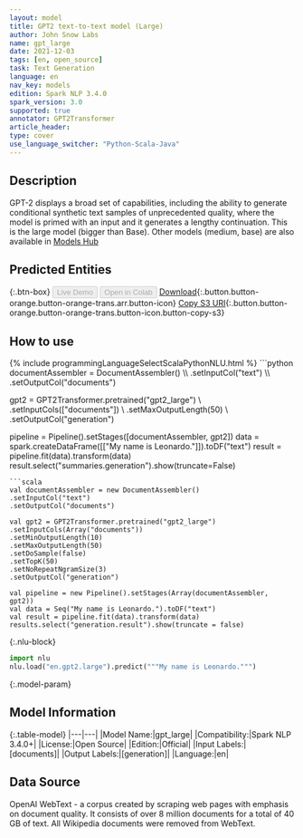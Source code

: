 ```yaml
---
layout: model
title: GPT2 text-to-text model (Large)
author: John Snow Labs
name: gpt_large
date: 2021-12-03
tags: [en, open_source]
task: Text Generation
language: en
nav_key: models
edition: Spark NLP 3.4.0
spark_version: 3.0
supported: true
annotator: GPT2Transformer
article_header:
type: cover
use_language_switcher: "Python-Scala-Java"
---
```


## Description

GPT-2 displays a broad set of capabilities, including the ability to generate conditional synthetic text samples of unprecedented quality, where the model is primed with an input and it generates a lengthy continuation. This is the large model (bigger than Base). Other models (medium, base) are also available in [Models Hub](https://nlp.johnsnowlabs.com/models?task=Text+Generation)

## Predicted Entities



{:.btn-box}
<button class="button button-orange" disabled>Live Demo</button>
<button class="button button-orange" disabled>Open in Colab</button>
[Download](https://s3.amazonaws.com/auxdata.johnsnowlabs.com/public/models/gpt_large_en_3.4.0_3.0_1638547401185.zip){:.button.button-orange.button-orange-trans.arr.button-icon}
[Copy S3 URI](s3://auxdata.johnsnowlabs.com/public/models/gpt_large_en_3.4.0_3.0_1638547401185.zip){:.button.button-orange.button-orange-trans.button-icon.button-copy-s3}

## How to use



<div class="tabs-box" markdown="1">
{% include programmingLanguageSelectScalaPythonNLU.html %}
```python
documentAssembler = DocumentAssembler() \\
.setInputCol("text") \\
.setOutputCol("documents")

gpt2 = GPT2Transformer.pretrained("gpt2_large") \\
.setInputCols(["documents"]) \\
.setMaxOutputLength(50) \\
.setOutputCol("generation")

pipeline = Pipeline().setStages([documentAssembler, gpt2])
data = spark.createDataFrame([["My name is Leonardo."]]).toDF("text")
result = pipeline.fit(data).transform(data)
result.select("summaries.generation").show(truncate=False)
```
```scala
val documentAssembler = new DocumentAssembler()
.setInputCol("text")
.setOutputCol("documents")

val gpt2 = GPT2Transformer.pretrained("gpt2_large")
.setInputCols(Array("documents"))
.setMinOutputLength(10)
.setMaxOutputLength(50)
.setDoSample(false)
.setTopK(50)
.setNoRepeatNgramSize(3)
.setOutputCol("generation")

val pipeline = new Pipeline().setStages(Array(documentAssembler, gpt2))
val data = Seq("My name is Leonardo.").toDF("text")
val result = pipeline.fit(data).transform(data)
results.select("generation.result").show(truncate = false)
```


{:.nlu-block}
```python
import nlu
nlu.load("en.gpt2.large").predict("""My name is Leonardo.""")
```

</div>

{:.model-param}
## Model Information

{:.table-model}
|---|---|
|Model Name:|gpt_large|
|Compatibility:|Spark NLP 3.4.0+|
|License:|Open Source|
|Edition:|Official|
|Input Labels:|[documents]|
|Output Labels:|[generation]|
|Language:|en|

## Data Source

OpenAI WebText  - a corpus created by scraping web pages with emphasis on document quality. It consists of over 8 million documents for a total of 40 GB of text. All Wikipedia documents were removed from WebText.
